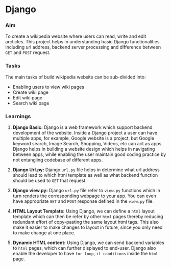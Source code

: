 # Django
### Aim
To create a wikipedia website where users can read, write and edit arcticles. This project helps in understanding basic Django functionalities including url address, backend server processing and difference between `GET` and `POST` request.  

### Tasks
The main tasks of build wikipedia website can be sub-divided into:
- Enabling users to view wiki pages
- Create wiki page
- Edit wiki page
- Search wiki page

### Learnings
1. **Django Basic:**
Django is a web framework which support backend development of the website. Inside a Django project a user can have multiple apps, for example, Google website is a project, but Google keyword search, Image Search, Shopping, Videos, etc can act as apps. Django helps in building a website design which helps in navigating between apps, while enabling the user maintain good coding practice by not entangling codebase of different apps.

2. **Django Url.py:**
Django `url.py` file helps in determine what url address should lead to which html template as well as what backend function should be used to `GET` that request.

3. **Django view.py:**
Django `url.py` file refer to `view.py` functions which in turn renders the corresponding webpage to your app. You can even have appropriate `GET` and `POST` response defined in the `view.py` file.

4. **HTML Layout Template:**
Using Django, we can define a `html` layout template which can then be refer by other `html` pages thereby reducing redundant effort of copy-pasting the same layout html tags. This also make it easier to make changes to layout in future, since you only need to make change at one place.

5. **Dynamic HTML content:**
Using Django, we can send backend variables to `html` pages, which can further displayed to end-user. Django also enable the developer to have `for loop`, `if conditions` inside the `html` page.
